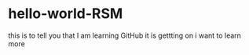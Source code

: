# hello-world-RSM

this is to tell you that I am learning GitHub
it is gettting on
i want to learn more

